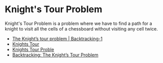 # Knight's Tour Problem

Knight's Tour Problem is a problem where we have to find a path for a knight to visit all the cells of a chessboard without visiting any cell twice.

- [The Knight’s tour problem | Backtracking-1](https://www.geeksforgeeks.org/the-knights-tour-problem-backtracking-1/)
- [Knights Tour](https://bradfieldcs.com/algos/graphs/knights-tour/)
- [Knights Tour Proble](https://www.codesdope.com/course/algorithms-knights-tour-problem/)
- [Backtracking: The Knight’s Tour Problem](https://www.codingninjas.com/codestudio/library/backtracking-the-knights-tour-problem)
